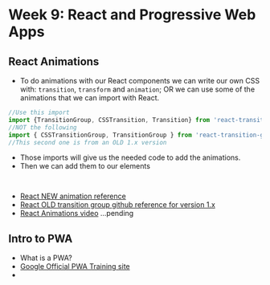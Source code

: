 # Week 9: React and Progressive Web Apps


## React Animations

- To do animations with our React components we can write our own CSS with: `transition`, `transform` and `animation`; OR we can use some of the animations that we can import with React.

```javascript
//Use this import
import {TransitionGroup, CSSTransition, Transition} from 'react-transition-group';
//NOT the following
import { CSSTransitionGroup, TransitionGroup } from 'react-transition-group';
//This second one is from an OLD 1.x version
```

- Those imports will give us the needed code to add the animations.
- Then we can add them to our elements

```javascript
    
```

- [React NEW animation reference](https://reactcommunity.org/react-transition-group/)
- [React OLD transition group github reference for version 1.x](https://github.com/reactjs/react-transition-group/tree/v1-stable)
- [React Animations video]() ...pending


## Intro to PWA

- What is a PWA?
- [Google Official PWA Training site](https://developers.google.com/web/ilt/pwa/)
- 